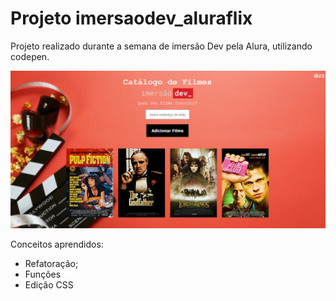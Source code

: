 # Projeto imersaodev_aluraflix

Projeto realizado durante a semana de imersão Dev pela Alura, utilizando codepen.

![alt text](https://github.com/haradwaith03/-imersaodev-aluraflix/blob/main/imersaoDev-main.PNG)

Conceitos aprendidos:
- Refatoração;
- Funções
- Edição CSS
